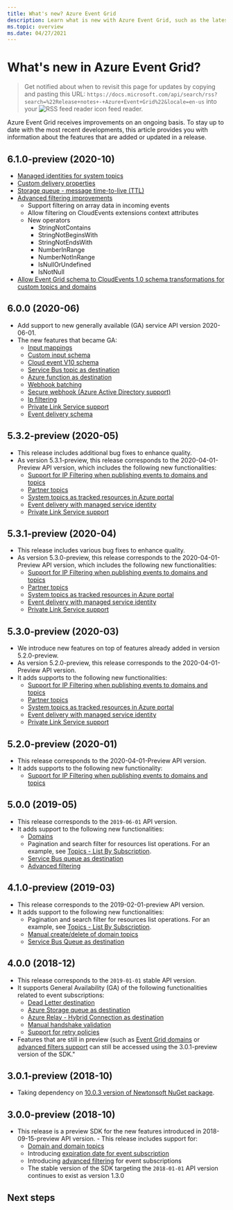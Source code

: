 ```yaml
---
title: What's new? Azure Event Grid
description: Learn what is new with Azure Event Grid, such as the latest release notes, known issues, bug fixes, deprecated functionality, and upcoming changes.
ms.topic: overview
ms.date: 04/27/2021
---
```


# What's new in Azure Event Grid?

>Get notified about when to revisit this page for updates by copying and pasting this URL: `https://docs.microsoft.com/api/search/rss?search=%22Release+notes+-+Azure+Event+Grid%22&locale=en-us` into your ![RSS feed reader icon](./media/whats-new/feed-icon-16x16.png) feed reader.

Azure Event Grid receives improvements on an ongoing basis. To stay up to date with the most recent developments, this article provides you with information about the features that are added or updated in a release. 

## 6.1.0-preview (2020-10)
- [Managed identities for system topics](enable-identity-system-topics.md)
- [Custom delivery properties](delivery-properties.md)
- [Storage queue - message time-to-live (TTL)](delivery-properties.md#configure-time-to-live-on-outgoing-events-to-azure-storage-queues)
- [Advanced filtering improvements](event-filtering.md#advanced-filtering)
    - Support filtering on array data in incoming events
    - Allow filtering on CloudEvents extensions context attributes
    - New operators
        - StringNotContains
        - StringNotBeginsWith
        - StringNotEndsWith
        - NumberInRange
        - NumberNotInRange
        - IsNullOrUndefined
        - IsNotNull
- [Allow Event Grid schema to CloudEvents 1.0 schema transformations for custom topics and domains](cloudevents-schema.md#configure-event-grid-for-cloudevents)
        

## 6.0.0 (2020-06)
- Add support to new generally available (GA) service API version 2020-06-01.
- The new features that became GA:
    - [Input mappings](input-mappings.md)
    - [Custom input schema](input-mappings.md)
    - [Cloud event V10 schema](cloud-event-schema.md)
    - [Service Bus topic as destination](handler-service-bus.md)
    - [Azure function as destination](handler-functions.md)
    - [Webhook batching](./edge/delivery-output-batching.md)
    - [Secure webhook (Azure Active Directory support)](secure-webhook-delivery.md)
    - [Ip filtering](configure-firewall.md)
    - [Private Link Service support](configure-private-endpoints.md)
    - [Event delivery schema](event-schema.md)

## 5.3.2-preview (2020-05)
- This release includes additional bug fixes to enhance quality.
- As version 5.3.1-preview, this release corresponds to the 2020-04-01-Preview API version, which includes the following new functionalities: 
    - [Support for IP Filtering when publishing events to domains and topics](configure-firewall.md)
    - [Partner topics](./partner-events-overview.md)
    - [System topics as tracked resources in Azure portal](system-topics.md)
    - [Event delivery with managed service identity](managed-service-identity.md) 
    - [Private Link Service support](configure-private-endpoints.md)

## 5.3.1-preview (2020-04)
- This release includes various bug fixes to enhance quality.
- As version 5.3.0-preview, this release corresponds to the 2020-04-01-Preview API version, which includes the following new functionalities: 
    - [Support for IP Filtering when publishing events to domains and topics](configure-firewall.md)
    - [Partner topics](./partner-events-overview.md)
    - [System topics as tracked resources in Azure portal](system-topics.md)
    - [Event delivery with managed service identity](managed-service-identity.md) 
    - [Private Link Service support](configure-private-endpoints.md)

## 5.3.0-preview (2020-03)
- We introduce new features on top of features already added in version 5.2.0-preview. 
- As version 5.2.0-preview, this release corresponds to the 2020-04-01-Preview API version.
- It adds supports to the following new functionalities: 
    - [Support for IP Filtering when publishing events to domains and topics](configure-firewall.md)
    - [Partner topics](./partner-events-overview.md)
    - [System topics as tracked resources in Azure portal](system-topics.md)
    - [Event delivery with managed service identity](managed-service-identity.md) 
    - [Private Link Service support](configure-private-endpoints.md)

## 5.2.0-preview (2020-01)
- This release corresponds to the 2020-04-01-Preview API version.
- It adds supports to the following new functionality:
    - [Support for IP Filtering when publishing events to domains and topics](configure-firewall.md)

## 5.0.0 (2019-05)
- This release corresponds to the `2019-06-01` API version.
- It adds support to the following new functionalities:
	* [Domains](event-domains.md)
	* Pagination and search filter for resources list operations. For an example, see [Topics - List By Subscription](/rest/api/eventgrid/version2020-10-15-preview/partnernamespaces/listbysubscription).
	* [Service Bus queue as destination](handler-service-bus.md)
	* [Advanced filtering](event-filtering.md#advanced-filtering)

## 4.1.0-preview (2019-03)
- This release corresponds to the 2019-02-01-preview API version.
- It adds support to the following new functionalities:
	* Pagination and search filter for resources list operations. For an example, see [Topics - List By Subscription](/rest/api/eventgrid/version2020-10-15-preview/partnernamespaces/listbysubscription).
	* [Manual create/delete of domain topics](how-to-event-domains.md)
	* [Service Bus Queue as destination](handler-service-bus.md)

## 4.0.0 (2018-12)
- This release corresponds to the `2019-01-01` stable API version.
- It supports General Availability (GA) of the following functionalities related to event subscriptions:
	* [Dead Letter destination](manage-event-delivery.md)
	* [Azure Storage queue as destination](handler-storage-queues.md)
	* [Azure Relay - Hybrid Connection as destination](handler-relay-hybrid-connections.md)
	* [Manual handshake validation](webhook-event-delivery.md)
	* [Support for retry policies](delivery-and-retry.md)
- Features that are still in preview (such as [Event Grid domains](event-domains.md) or [advanced filters support](event-filtering.md#advanced-filtering) can still be accessed using the 3.0.1-preview version of the SDK."

## 3.0.1-preview (2018-10)
- Taking dependency on [10.0.3 version of Newtonsoft NuGet package](https://www.nuget.org/packages/Newtonsoft.Json/10.0.3).

## 3.0.0-preview (2018-10)
- This release is a preview SDK for the new features introduced in 2018-09-15-preview API version. - This release includes support for:
    - [Domain and domain topics](event-domains.md)
    - Introducing [expiration date for event subscription](concepts.md#event-subscription-expiration)
    - Introducing [advanced filtering](event-filtering.md#advanced-filtering) for event subscriptions
    - The stable version of the SDK targeting the `2018-01-01` API version continues to exist as version 1.3.0

## Next steps
